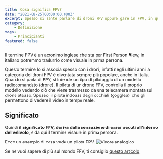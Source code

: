 ```yaml
---
title: Cosa significa FPV? 
date: "2021-08-25T00:00:00.000Z"
excerpt: Spesso si sente parlare di droni FPV oppure gare in FPV, in questo articolo spiego in modo semplice il significato di questo termine.
category: 
    - Definizione
tags: 
    - Principianti
featured: false
---
```


Il termine FPV è un acronimo inglese che sta per **F**irst **P**erson **V**iew, in italiano potremmo tradurrlo come visuale in prima persona. 

Questo termine lo si associa spesso con i droni, infatti negli ultimi anni la categoria dei droni FPV è diventata sempre più popolare, anche in Italia.
Quando si parla di FPV, si intende un tipo di pilotaggio di un modello radiocomandato (drone). Il pilota di un drone FPV, controlla il proprio modello vedendo ciò che viene trasmesso da una telecamera montata sul drone stesso. Spesso, il pilota indossa degli occhiali (goggles), che gli permettono di vedere il video in tempo reale. 

## Significato

Quindi **il significato FPV, deriva dalla sensazione di esser seduti all'interno del velivolo**, e da qui il termine visaule in prima persona.


Ecco un esempio di cosa vede un pilota FPV.
![Visore analogico](/images/definizioni/fpv/analog_osd.png)

Se ne vuoi sapere di più sul mondo FPV, ti consiglio [questo articolo](https://lucafpv.com/fpv-per-principianti)
